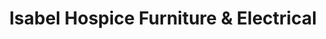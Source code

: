 ---
title: "Isabel Hospice Furniture & Electrical"
url: /hoddesdon/isabel-hospice-furniture-and-electrical/
shop: charity
---